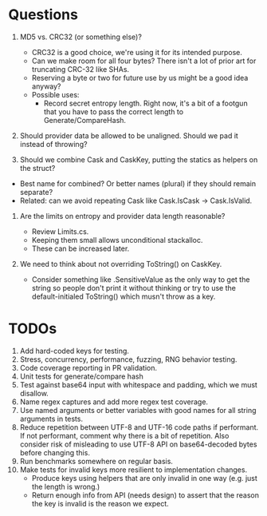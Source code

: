 # Questions
1. MD5 vs. CRC32 (or something else)?
   - CRC32 is a good choice, we're using it for its intended purpose.
   - Can we make room for all four bytes? There isn't a lot of prior art for truncating CRC-32 like SHAs.
   - Reserving a byte or two for future use by us might be a good idea anyway?
   - Possible uses:
     - Record secret entropy length. Right now, it's a bit of a footgun that you have to pass the correct length to Generate/CompareHash.

1. Should provider data be allowed to be unaligned. Should we pad it instead of throwing?

1. Should we combine Cask and CaskKey, putting the statics as helpers on the struct?
  - Best name for combined? Or better names (plural) if they should remain separate?
  - Related: can we avoid repeating Cask like Cask.IsCask -> Cask.IsValid.

1. Are the limits on entropy and provider data length reasonable? 
   - Review Limits.cs.
   - Keeping them small allows unconditional stackalloc.
   - These can be increased later.

1. We need to think about not overriding ToString() on CaskKey.
   - Consider something like .SensitiveValue as the only way to get the string so people don't print it without thinking or try to use the default-initialed ToString() which musn't throw as a key.

# TODOs
1. Add hard-coded keys for testing.
1. Stress, concurrency, performance, fuzzing, RNG behavior testing.
1. Code coverage reporting in PR validation.
1. Unit tests for generate/compare hash
1. Test against base64 input with whitespace and padding, which we must disallow.
1. Name regex captures and add more regex test coverage.
1. Use named arguments or better variables with good names for all string arguments in tests.
1. Reduce repetition between UTF-8 and UTF-16 code paths if performant. If not performant, comment why there is a bit of repetition. Also consider risk of misleading to use UTF-8 API on base64-decoded bytes before changing this.
1. Run benchmarks somewhere on regular basis.
1. Make tests for invalid keys more resilient to implementation changes.
   - Produce keys using helpers that are only invalid in one way (e.g. just the length is wrong.)
   - Return enough info from API (needs design) to assert that the reason the key is invalid is the reason we expect.
